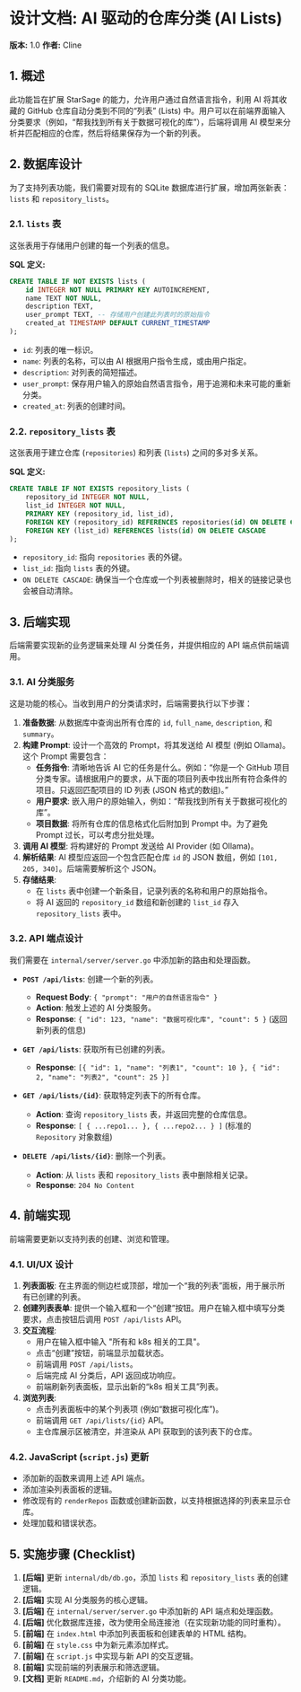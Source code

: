 # 设计文档: AI 驱动的仓库分类 (AI Lists)

**版本:** 1.0
**作者:** Cline

## 1. 概述

此功能旨在扩展 StarSage 的能力，允许用户通过自然语言指令，利用 AI 将其收藏的 GitHub 仓库自动分类到不同的“列表” (Lists) 中。用户可以在前端界面输入分类要求（例如，“帮我找到所有关于数据可视化的库”），后端将调用 AI 模型来分析并匹配相应的仓库，然后将结果保存为一个新的列表。

## 2. 数据库设计

为了支持列表功能，我们需要对现有的 SQLite 数据库进行扩展，增加两张新表：`lists` 和 `repository_lists`。

### 2.1. `lists` 表

这张表用于存储用户创建的每一个列表的信息。

**SQL 定义:**

```sql
CREATE TABLE IF NOT EXISTS lists (
    id INTEGER NOT NULL PRIMARY KEY AUTOINCREMENT,
    name TEXT NOT NULL,
    description TEXT,
    user_prompt TEXT, -- 存储用户创建此列表时的原始指令
    created_at TIMESTAMP DEFAULT CURRENT_TIMESTAMP
);
```

- `id`: 列表的唯一标识。
- `name`: 列表的名称，可以由 AI 根据用户指令生成，或由用户指定。
- `description`: 对列表的简短描述。
- `user_prompt`: 保存用户输入的原始自然语言指令，用于追溯和未来可能的重新分类。
- `created_at`: 列表的创建时间。

### 2.2. `repository_lists` 表

这张表用于建立仓库 (`repositories`) 和列表 (`lists`) 之间的多对多关系。

**SQL 定义:**

```sql
CREATE TABLE IF NOT EXISTS repository_lists (
    repository_id INTEGER NOT NULL,
    list_id INTEGER NOT NULL,
    PRIMARY KEY (repository_id, list_id),
    FOREIGN KEY (repository_id) REFERENCES repositories(id) ON DELETE CASCADE,
    FOREIGN KEY (list_id) REFERENCES lists(id) ON DELETE CASCADE
);
```

- `repository_id`: 指向 `repositories` 表的外键。
- `list_id`: 指向 `lists` 表的外键。
- `ON DELETE CASCADE`: 确保当一个仓库或一个列表被删除时，相关的链接记录也会被自动清除。

## 3. 后端实现

后端需要实现新的业务逻辑来处理 AI 分类任务，并提供相应的 API 端点供前端调用。

### 3.1. AI 分类服务

这是功能的核心。当收到用户的分类请求时，后端需要执行以下步骤：

1. **准备数据**: 从数据库中查询出所有仓库的 `id`, `full_name`, `description`, 和 `summary`。
2. **构建 Prompt**: 设计一个高效的 Prompt，将其发送给 AI 模型 (例如 Ollama)。这个 Prompt 需要包含：
    - **任务指令**: 清晰地告诉 AI 它的任务是什么。例如：“你是一个 GitHub 项目分类专家。请根据用户的要求，从下面的项目列表中找出所有符合条件的项目。只返回匹配项目的 ID 列表 (JSON 格式的数组)。”
    - **用户要求**: 嵌入用户的原始输入，例如：“帮我找到所有关于数据可视化的库”。
    - **项目数据**: 将所有仓库的信息格式化后附加到 Prompt 中。为了避免 Prompt 过长，可以考虑分批处理。
3. **调用 AI 模型**: 将构建好的 Prompt 发送给 AI Provider (如 Ollama)。
4. **解析结果**: AI 模型应返回一个包含匹配仓库 `id` 的 JSON 数组，例如 `[101, 205, 340]`。后端需要解析这个 JSON。
5. **存储结果**:
    - 在 `lists` 表中创建一个新条目，记录列表的名称和用户的原始指令。
    - 将 AI 返回的 `repository_id` 数组和新创建的 `list_id` 存入 `repository_lists` 表中。

### 3.2. API 端点设计

我们需要在 `internal/server/server.go` 中添加新的路由和处理函数。

- **`POST /api/lists`**: 创建一个新的列表。

  - **Request Body**: `{ "prompt": "用户的自然语言指令" }`
  - **Action**: 触发上述的 AI 分类服务。
  - **Response**: `{ "id": 123, "name": "数据可视化库", "count": 5 }` (返回新列表的信息)

- **`GET /api/lists`**: 获取所有已创建的列表。

  - **Response**: `[{ "id": 1, "name": "列表1", "count": 10 }, { "id": 2, "name": "列表2", "count": 25 }]`

- **`GET /api/lists/{id}`**: 获取特定列表下的所有仓库。

  - **Action**: 查询 `repository_lists` 表，并返回完整的仓库信息。
  - **Response**: `[ { ...repo1... }, { ...repo2... } ]` (标准的 `Repository` 对象数组)

- **`DELETE /api/lists/{id}`**: 删除一个列表。
  - **Action**: 从 `lists` 表和 `repository_lists` 表中删除相关记录。
  - **Response**: `204 No Content`

## 4. 前端实现

前端需要更新以支持列表的创建、浏览和管理。

### 4.1. UI/UX 设计

1. **列表面板**: 在主界面的侧边栏或顶部，增加一个“我的列表”面板，用于展示所有已创建的列表。
2. **创建列表表单**: 提供一个输入框和一个“创建”按钮。用户在输入框中填写分类要求，点击按钮后调用 `POST /api/lists` API。
3. **交互流程**:
    - 用户在输入框中输入 "所有和 k8s 相关的工具"。
    - 点击“创建”按钮，前端显示加载状态。
    - 前端调用 `POST /api/lists`。
    - 后端完成 AI 分类后，API 返回成功响应。
    - 前端刷新列表面板，显示出新的“k8s 相关工具”列表。
4. **浏览列表**:
    - 点击列表面板中的某个列表项 (例如“数据可视化库”)。
    - 前端调用 `GET /api/lists/{id}` API。
    - 主仓库展示区被清空，并渲染从 API 获取到的该列表下的仓库。

### 4.2. JavaScript (`script.js`) 更新

- 添加新的函数来调用上述 API 端点。
- 添加渲染列表面板的逻辑。
- 修改现有的 `renderRepos` 函数或创建新函数，以支持根据选择的列表来显示仓库。
- 处理加载和错误状态。

## 5. 实施步骤 (Checklist)

1. **[后端]** 更新 `internal/db/db.go`，添加 `lists` 和 `repository_lists` 表的创建逻辑。
2. **[后端]** 实现 AI 分类服务的核心逻辑。
3. **[后端]** 在 `internal/server/server.go` 中添加新的 API 端点和处理函数。
4. **[后端]** 优化数据库连接，改为使用全局连接池（在实现新功能的同时重构）。
5. **[前端]** 在 `index.html` 中添加列表面板和创建表单的 HTML 结构。
6. **[前端]** 在 `style.css` 中为新元素添加样式。
7. **[前端]** 在 `script.js` 中实现与新 API 的交互逻辑。
8. **[前端]** 实现前端的列表展示和筛选逻辑。
9. **[文档]** 更新 `README.md`，介绍新的 AI 分类功能。
